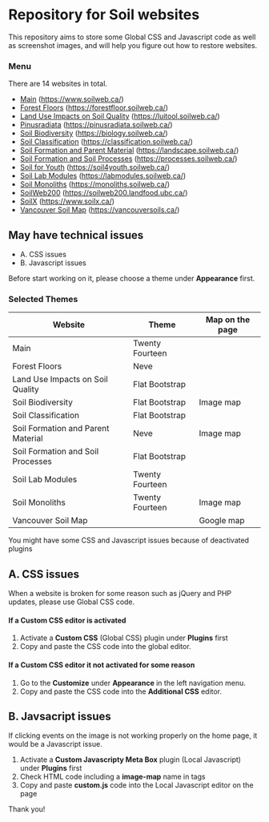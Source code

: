 # Repository for Soil websites

This repository aims to store some Global CSS and Javascript code as well as screenshot images, and will help you figure out how to restore websites.

### Menu

There are 14 websites in total.

- [Main](Main) (https://www.soilweb.ca/)
- [Forest Floors](Forest-Floors) (https://forestfloor.soilweb.ca/)
- [Land Use Impacts on Soil Quality](Land-Use-Impacts-on-Soil-Quality) (https://luitool.soilweb.ca/)
- [Pinusradiata](Pinusradiata) (https://pinusradiata.soilweb.ca/) 
- [Soil Biodiversity](Soil-Biodiversity) (https://biology.soilweb.ca/)
- [Soil Classification](Soil-Classification) (https://classification.soilweb.ca/)
- [Soil Formation and Parent Material](Soil-Formation-and-Parent-Material) (https://landscape.soilweb.ca/)
- [Soil Formation and Soil Processes](Soil-Formation-and-Soil-Processes) (https://processes.soilweb.ca/)
- [Soil for Youth](Soil-for-Youth) (https://soil4youth.soilweb.ca/)
- [Soil Lab Modules](Soil-Lab-Modules) (https://labmodules.soilweb.ca/)
- [Soil Monoliths](Soil-Monoliths) (https://monoliths.soilweb.ca/)
- [SoilWeb200](SoilWeb200) (https://soilweb200.landfood.ubc.ca/)
- [SoilX](SoilX) (https://www.soilx.ca/)
- [Vancouver Soil Map](Vancouver-Soil-Map) (https://vancouversoils.ca/)


## May have technical issues

- A. CSS issues
- B. Javascript issues

Before start working on it, please choose a theme under **Appearance** first.

### Selected Themes

| Website | Theme | Map on the page |
| ------- | ----- | --------------- |
| Main | Twenty Fourteen | |
| Forest Floors | Neve | |
| Land Use Impacts on Soil Quality | Flat Bootstrap | |
| Soil Biodiversity | Flat Bootstrap | Image map |
| Soil Classification | Flat Bootstrap | |
| Soil Formation and Parent Material | Neve | Image map |
| Soil Formation and Soil Processes | Flat Bootstrap | |
| Soil Lab Modules | Twenty Fourteen | |
| Soil Monoliths | Twenty Fourteen | Image map |
| Vancouver Soil Map | | Google map |

You might have some CSS and Javascript issues because of deactivated plugins

## A. CSS issues

When a website is broken for some reason such as jQuery and PHP updates, please use Global CSS code.

#### If a Custom CSS editor is activated

1. Activate a **Custom CSS** (Global CSS) plugin under **Plugins** first
2. Copy and paste the CSS code into the global editor.

#### If a Custom CSS editor it not activated for some reason

1. Go to the **Customize** under **Appearance** in the left navigation menu.
2. Copy and paste the CSS code into the **Additional CSS** editor.


## B. Javsacript issues

If clicking events on the image is not working properly on the home page, it would be a Javascript issue.

1. Activate a **Custom Javascripty Meta Box** plugin (Local Javascript) under **Plugins** first
2. Check HTML code including a **image-map** name in tags
2. Copy and paste **custom.js** code into the Local Javascript editor on the page


Thank you!

